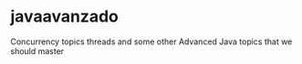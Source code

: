 # javaavanzado
Concurrency topics threads  and some other Advanced Java topics that we should master
